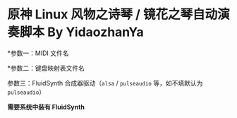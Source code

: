 # 原神 Linux 风物之诗琴 / 镜花之琴自动演奏脚本 By YidaozhanYa

*参数一：MIDI 文件名

*参数二：键盘映射表文件名

参数三：FluidSynth 合成器驱动（`alsa` / `pulseaudio` 等，如不填默认为 `pulseaudio`）


**需要系统中装有 FluidSynth**
